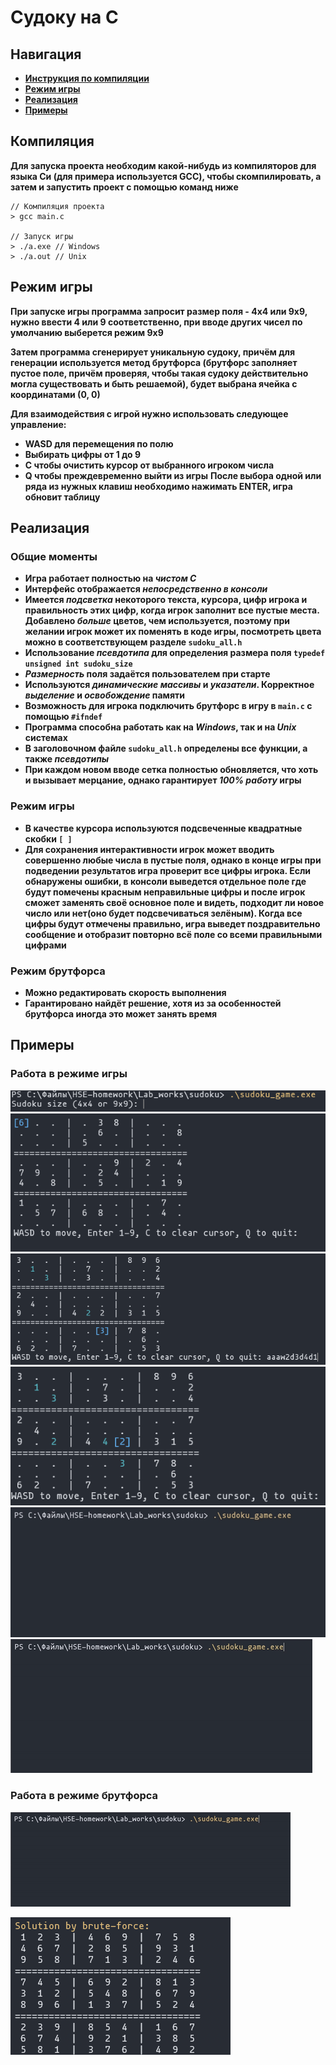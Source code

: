 
# Судоку на  C

## Навигация
- [**Инструкция по компиляции**](#Компиляция)
- [**Режим игры**](#Режим%20игры)
- [**Реализация**](#Реализация)
- [**Примеры**](#Примеры)
## Компиляция
**Для запуска проекта необходим какой-нибудь из компиляторов для языка Си (для примера используется GCC), чтобы скомпилировать, а затем и запустить проект с помощью команд ниже**
```
// Компиляция проекта
> gcc main.c

// Запуск игры
> ./a.exe // Windows
> ./a.out // Unix
```
## Режим игры
**При запуске игры программа запросит размер поля - 4x4 или 9x9, нужно ввести 4 или 9 соответственно, при вводе других чисел по умолчанию выберется режим 9x9**

**Затем программа сгенерирует уникальную судоку, причём для генерации используется метод брутфорса (брутфорс заполняет пустое поле, причём проверяя, чтобы такая судоку действительно могла существовать и быть решаемой), будет выбрана ячейка с координатами (0, 0)**

**Для взаимодействия с игрой нужно использовать следующее управление:**
- **WASD для перемещения по полю**
- **Выбирать цифры от 1 до 9**
- **C чтобы очистить курсор от выбранного игроком числа**
- **Q чтобы преждевременно выйти из игры**
**После выбора одной или ряда из нужных клавиш необходимо нажимать ENTER, игра обновит таблицу**
## Реализация
### Общие моменты
- **Игра работает полностью на *чистом C***
- **Интерфейс отображается *непосредственно в консоли***
- **Имеется *подсветка* некоторого текста, курсора, цифр игрока и правильность этих цифр, когда игрок заполнит все пустые места. Добавлено *больше* цветов, чем используется, поэтому при желании игрок может их поменять в коде игры, посмотреть цвета можно в соответствующем разделе `sudoku_all.h`**
- **Использование *псевдотипа* для определения размера поля `typedef unsigned int sudoku_size`**
- ***Размерность* поля задаётся пользователем при старте**
- **Используются *динамические массивы* и *указатели*. Корректное *выделение* и *освобождение* памяти**
- **Возможность для игрока подключить брутфорс в игру в `main.c` с помощью `#ifndef`**
- **Программа способна работать как на *Windows*, так и на *Unix* системах**
- **В заголовочном файле `sudoku_all.h` определены все функции, а также *псевдотипы***
- **При каждом новом вводе сетка полностью обновляется, что хоть и вызывает мерцание, однако гарантирует *100% работу* игры**

### Режим игры
- **В качестве курсора используются подсвеченные квадратные скобки `[ ]`**
- **Для сохранения интерактивности игрок может вводить совершенно любые числа в пустые поля, однако в конце игры при подведении результатов игра проверит все цифры игрока. Если обнаружены ошибки, в консоли выведется отдельное поле где будут помечены красным неправильные цифры и после игрок сможет заменять своё основное поле и видеть, подходит ли новое число или нет(оно будет подсвечиваться зелёным). Когда все цифры будут отмечены правильно, игра выведет поздравительно сообщение и отобразит повторно всё поле со всеми правильными цифрами**


### Режим брутфорса
- **Можно редактировать скорость выполнения**
- **Гарантировано найдёт решение, хотя из за особенностей брутфорса иногда это может занять время**

## Примеры
### Работа в режиме игры

![](./media/2.png) ![](./media/1.png)
![](./media/3.png) ![](./media/4.png)
![](./media/1.gif) ![](./media/2.gif)
### Работа в режиме брутфорса
![](./media/3.gif)

![](./media/5.png) 
